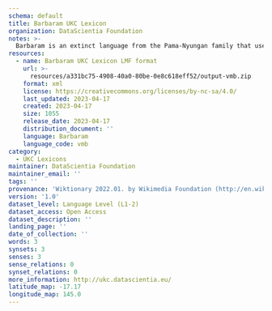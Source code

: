 ```yaml
---
schema: default
title: Barbaram UKC Lexicon
organization: DataScientia Foundation
notes: >-
  Barbaram is an extinct language from the Pama-Nyungan family that used to be spoken in Australia. The UKC Lexicon of Barbaram is represented as a lexico-semantic network. It consists of words, word senses, synsets, as well as sense-level and synset-level relationships
resources:
  - name: Barbaram UKC Lexicon LMF format
    url: >-
      resources/a331bc75-4908-40a0-80be-0e8c618eff52/output-vmb.zip
    format: xml
    license: https://creativecommons.org/licenses/by-nc-sa/4.0/
    last_updated: 2023-04-17
    created: 2023-04-17
    size: 1055
    release_date: 2023-04-17
    distribution_document: ''
    language: Barbaram
    language_code: vmb
category:
  - UKC Lexicons
maintainer: DataScientia Foundation
maintainer_email: ''
tags: ''
provenance: 'Wiktionary 2022.01. by Wikimedia Foundation (http://en.wiktionary.org); CogNet 2.1 by Khuyagbaatar Batsuren, National University of Mongolia (http://cognet.ukc.disi.unitn.it); Princeton WordNet 2.1 by Princeton University (https://wordnet.princeton.edu)'
version: '1.0'
dataset_level: Language Level (L1-2)
dataset_access: Open Access
dataset_description: ''
landing_page: ''
date_of_collection: ''
words: 3
synsets: 3
senses: 3
sense_relations: 0
synset_relations: 0
more_information: http://ukc.datascientia.eu/
latitude_map: -17.17
longitude_map: 145.0
---
```

